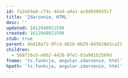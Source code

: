 ```yaml
---
id: fa2eb9a8-c74c-44ad-a9a1-ac8d930935cf
title: 'Zdarzenie, HTML'
desc: ''
updated: 1612940921590
created: 1612940921590
stub: true
parent: 4bd10a72-9fcd-401b-8b29-845620e5ca21
children:
  - 568716cd-e662-4428-9fe1-83a9d1b2569d
fname: 'ts.funkcja, angular.zdarzenie, html'
hpath: 'ts.funkcja, angular.zdarzenie, html'
---
```



